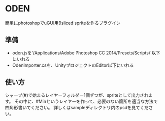 # ODEN

簡単にphotoshopでuGUI用9sliced spriteを作るプラグイン

## 準備

* oden.jsを'/Applications/Adobe Photoshop CC 2014/Presets/Scripts/'以下にいれる
* OdenImporter.csを、UnityプロジェクトのEditor以下にいれる

## 使い方

シャープ(#)で始まるレイヤーフォルダー1個ずつが、spriteとして出力されます。
その中に、#Minというレイヤーを作って、必要のない箇所を適当な方法で四角形書いてください。
詳しくはsampleディレクトリ内のpsdを見てください。
